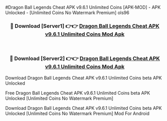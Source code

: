 #Dragon Ball Legends Cheat APK v9.6.1 Unlimited Coins [APK-MOD] - APK Unlocked - [Unlimited Coins No Watermark Premium] ols96



<div align="center">

<h3>🔴 Download [Server1] 👉👉 <a href="https://momento.my/?title=Dragon_Ball_Legends_Cheat_APK_v9.6.1_Unlimited_Coins">Dragon Ball Legends Cheat APK v9.6.1 Unlimited Coins Mod Apk</a></h3><br>

<h3>🔴 Download [Server2] 👉👉 <a href="https://momento.my/?title=Dragon_Ball_Legends_Cheat_APK_v9.6.1_Unlimited_Coins">Dragon Ball Legends Cheat APK v9.6.1 Unlimited Coins Mod Apk</a></h3>
</div>



Download Dragon Ball Legends Cheat APK v9.6.1 Unlimited Coins beta APK Unlocked

Free Dragon Ball Legends Cheat APK v9.6.1 Unlimited Coins beta APK Unlocked [Unlimited Coins No Watermark Premium]

Download Dragon Ball Legends Cheat APK v9.6.1 Unlimited Coins beta APK Unlocked [Unlimited Coins No Watermark Premium] Mod For Android
